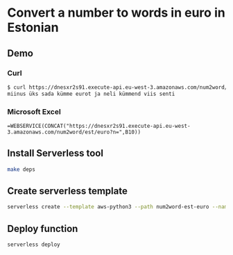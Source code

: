 
# Convert a number to words in euro in Estonian

## Demo

### Curl

```bash
$ curl https://dnesxr2s91.execute-api.eu-west-3.amazonaws.com/num2word/est/euro?n=-110.45
miinus üks sada kümme eurot ja neli kümmend viis senti
```

### Microsoft Excel

```
=WEBSERVICE(CONCAT("https://dnesxr2s91.execute-api.eu-west-3.amazonaws.com/num2word/est/euro?n=",B10))
```


## Install Serverless tool

```bash
make deps
```

## Create serverless template

```bash
serverless create --template aws-python3 --path num2word-est-euro --name num2word-est-euro
```

## Deploy function

```bash
serverless deploy
```
